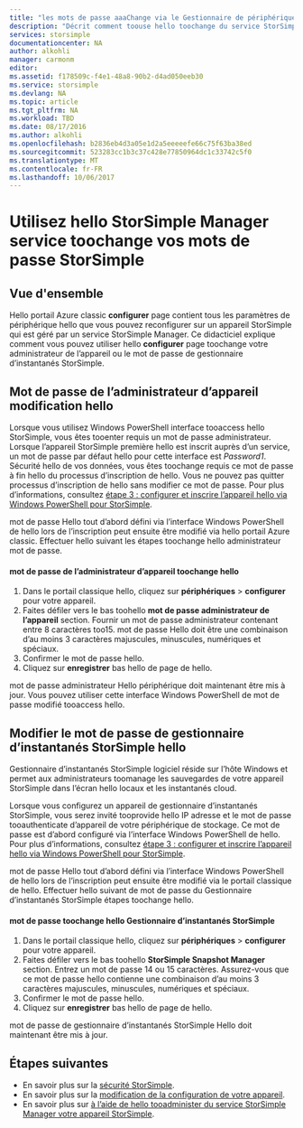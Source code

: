 ```yaml
---
title: "les mots de passe aaaChange via le Gestionnaire de périphériques StorSimple | Documents Microsoft"
description: "Décrit comment toouse hello toochange du service StorSimple Manager vos mots de passe d’administrateur de gestionnaire d’instantanés StorSimple et de périphérique."
services: storsimple
documentationcenter: NA
author: alkohli
manager: carmonm
editor: 
ms.assetid: f178509c-f4e1-48a8-90b2-d4ad050eeb30
ms.service: storsimple
ms.devlang: NA
ms.topic: article
ms.tgt_pltfrm: NA
ms.workload: TBD
ms.date: 08/17/2016
ms.author: alkohli
ms.openlocfilehash: b2836eb4d3a05e1d2a5eeeeefe66c75f63ba38ed
ms.sourcegitcommit: 523283cc1b3c37c428e77850964dc1c33742c5f0
ms.translationtype: MT
ms.contentlocale: fr-FR
ms.lasthandoff: 10/06/2017
---
```

# <a name="use-hello-storsimple-manager-service-toochange-your-storsimple-passwords"></a>Utilisez hello StorSimple Manager service toochange vos mots de passe StorSimple
## <a name="overview"></a>Vue d'ensemble
Hello portail Azure classic **configurer** page contient tous les paramètres de périphérique hello que vous pouvez reconfigurer sur un appareil StorSimple qui est géré par un service StorSimple Manager. Ce didacticiel explique comment vous pouvez utiliser hello **configurer** page toochange votre administrateur de l’appareil ou le mot de passe de gestionnaire d’instantanés StorSimple.

## <a name="change-hello-device-administrator-password"></a>Mot de passe de l’administrateur d’appareil modification hello
Lorsque vous utilisez Windows PowerShell interface tooaccess hello StorSimple, vous êtes tooenter requis un mot de passe administrateur. Lorsque l’appareil StorSimple première hello est inscrit auprès d’un service, un mot de passe par défaut hello pour cette interface est *Password1*. Sécurité hello de vos données, vous êtes toochange requis ce mot de passe à fin hello du processus d’inscription de hello. Vous ne pouvez pas quitter processus d’inscription de hello sans modifier ce mot de passe. Pour plus d’informations, consultez [étape 3 : configurer et inscrire l’appareil hello via Windows PowerShell pour StorSimple](storsimple-deployment-walkthrough-u2.md#step-3-configure-and-register-the-device-through-windows-powershell-for-storsimple).

mot de passe Hello tout d’abord défini via l’interface Windows PowerShell de hello lors de l’inscription peut ensuite être modifié via hello portail Azure classic. Effectuer hello suivant les étapes toochange hello administrateur mot de passe.

#### <a name="toochange-hello-device-administrator-password"></a>mot de passe de l’administrateur d’appareil toochange hello
1. Dans le portail classique hello, cliquez sur **périphériques** > **configurer** pour votre appareil.
2. Faites défiler vers le bas toohello **mot de passe administrateur de l’appareil** section. Fournir un mot de passe administrateur contenant entre 8 caractères too15. mot de passe Hello doit être une combinaison d’au moins 3 caractères majuscules, minuscules, numériques et spéciaux.
3. Confirmer le mot de passe hello.
4. Cliquez sur **enregistrer** bas hello de page de hello.

mot de passe administrateur Hello périphérique doit maintenant être mis à jour. Vous pouvez utiliser cette interface Windows PowerShell de mot de passe modifié tooaccess hello.

## <a name="change-hello-storsimple-snapshot-manager-password"></a>Modifier le mot de passe de gestionnaire d’instantanés StorSimple hello
Gestionnaire d’instantanés StorSimple logiciel réside sur l’hôte Windows et permet aux administrateurs toomanage les sauvegardes de votre appareil StorSimple dans l’écran hello locaux et les instantanés cloud.

Lorsque vous configurez un appareil de gestionnaire d’instantanés StorSimple, vous serez invité tooprovide hello IP adresse et le mot de passe tooauthenticate d’appareil de votre périphérique de stockage. Ce mot de passe est d’abord configuré via l’interface Windows PowerShell de hello. Pour plus d’informations, consultez [étape 3 : configurer et inscrire l’appareil hello via Windows PowerShell pour StorSimple](storsimple-deployment-walkthrough-u2.md#step-3-configure-and-register-the-device-through-windows-powershell-for-storsimple).

mot de passe Hello tout d’abord défini via l’interface Windows PowerShell de hello lors de l’inscription peut ensuite être modifié via le portail classique de hello. Effectuer hello suivant de mot de passe du Gestionnaire d’instantanés StorSimple étapes toochange hello.

#### <a name="toochange-hello-storsimple-snapshot-manager-password"></a>mot de passe toochange hello Gestionnaire d’instantanés StorSimple
1. Dans le portail classique hello, cliquez sur **périphériques** > **configurer** pour votre appareil.
2. Faites défiler vers le bas toohello **StorSimple Snapshot Manager** section. Entrez un mot de passe 14 ou 15 caractères. Assurez-vous que ce mot de passe hello contienne une combinaison d’au moins 3 caractères majuscules, minuscules, numériques et spéciaux.
3. Confirmer le mot de passe hello.
4. Cliquez sur **enregistrer** bas hello de page de hello.

mot de passe de gestionnaire d’instantanés StorSimple Hello doit maintenant être mis à jour.

## <a name="next-steps"></a>Étapes suivantes
* En savoir plus sur la [sécurité StorSimple](storsimple-security.md).
* En savoir plus sur la [modification de la configuration de votre appareil](storsimple-modify-device-config.md).
* En savoir plus sur [à l’aide de hello tooadminister du service StorSimple Manager votre appareil StorSimple](storsimple-manager-service-administration.md).

